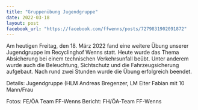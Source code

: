 ```yaml
---
title: "Gruppenübung Jugendgruppe"
date: 2022-03-18
layout: post
facebook_url: "https://facebook.com/ffwenns/posts/7279831902091872"
---
```


Am heutigen Freitag, den 18. März 2022 fand eine weitere Übung unserer Jugendgruppe im Recyclinghof Wenns statt. Heute wurde das Thema Absicherung bei einem technischen Verkehrsunfall beübt. Unter anderem wurde auch die Beleuchtung, Sichtschutz und die Fahrzeugsicherung aufgebaut.
Nach rund zwei Stunden wurde die Übung erfolgreich beendet. 

Details:
Jugendgruppe (HLM Andreas Bregenzer, LM Eiter Fabian mit 10 Mann/Frau 

Fotos: FE/ÖA Team FF-Wenns
Bericht: FH/ÖA-Team FF-Wenns
